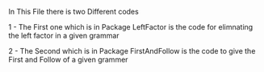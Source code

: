 In This File there is two Different codes 

1 - The First one which is in Package LeftFactor is the code for elimnating the left factor in a given grammar  

2 - The Second which is in Package FirstAndFollow is the code to give the First and Follow of a given grammer 
